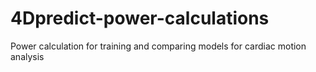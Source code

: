 # 4Dpredict-power-calculations
Power calculation for training and comparing models for cardiac motion analysis
